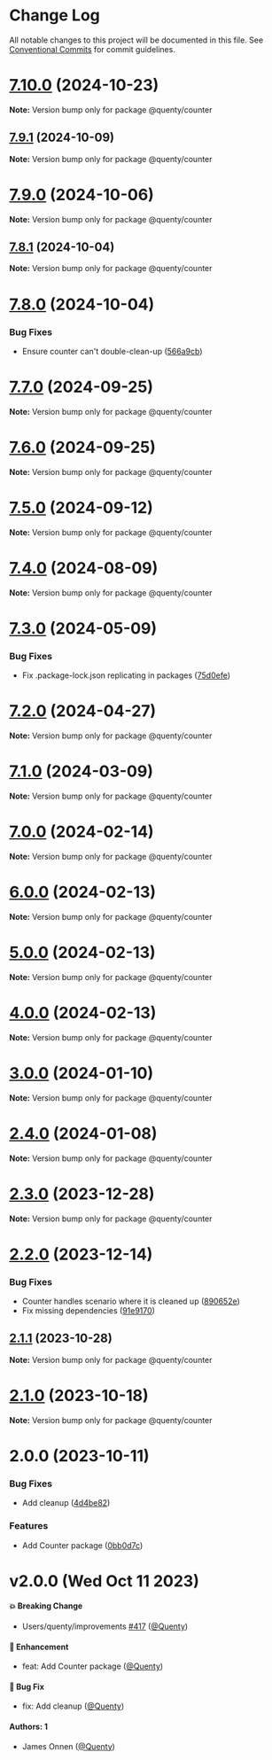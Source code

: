 # Change Log

All notable changes to this project will be documented in this file.
See [Conventional Commits](https://conventionalcommits.org) for commit guidelines.

# [7.10.0](https://github.com/Quenty/NevermoreEngine/compare/@quenty/counter@7.9.1...@quenty/counter@7.10.0) (2024-10-23)

**Note:** Version bump only for package @quenty/counter





## [7.9.1](https://github.com/Quenty/NevermoreEngine/compare/@quenty/counter@7.9.0...@quenty/counter@7.9.1) (2024-10-09)

**Note:** Version bump only for package @quenty/counter





# [7.9.0](https://github.com/Quenty/NevermoreEngine/compare/@quenty/counter@7.8.1...@quenty/counter@7.9.0) (2024-10-06)

**Note:** Version bump only for package @quenty/counter





## [7.8.1](https://github.com/Quenty/NevermoreEngine/compare/@quenty/counter@7.8.0...@quenty/counter@7.8.1) (2024-10-04)

**Note:** Version bump only for package @quenty/counter





# [7.8.0](https://github.com/Quenty/NevermoreEngine/compare/@quenty/counter@7.7.0...@quenty/counter@7.8.0) (2024-10-04)


### Bug Fixes

* Ensure counter can't double-clean-up ([566a9cb](https://github.com/Quenty/NevermoreEngine/commit/566a9cb8b384b136457d82bea1af8c26cd01932a))





# [7.7.0](https://github.com/Quenty/NevermoreEngine/compare/@quenty/counter@7.6.0...@quenty/counter@7.7.0) (2024-09-25)

**Note:** Version bump only for package @quenty/counter





# [7.6.0](https://github.com/Quenty/NevermoreEngine/compare/@quenty/counter@7.5.0...@quenty/counter@7.6.0) (2024-09-25)

**Note:** Version bump only for package @quenty/counter





# [7.5.0](https://github.com/Quenty/NevermoreEngine/compare/@quenty/counter@7.4.0...@quenty/counter@7.5.0) (2024-09-12)

**Note:** Version bump only for package @quenty/counter





# [7.4.0](https://github.com/Quenty/NevermoreEngine/compare/@quenty/counter@7.3.0...@quenty/counter@7.4.0) (2024-08-09)

**Note:** Version bump only for package @quenty/counter





# [7.3.0](https://github.com/Quenty/NevermoreEngine/compare/@quenty/counter@7.2.0...@quenty/counter@7.3.0) (2024-05-09)


### Bug Fixes

* Fix .package-lock.json replicating in packages ([75d0efe](https://github.com/Quenty/NevermoreEngine/commit/75d0efeef239f221d93352af71a5b3e930ec23c5))





# [7.2.0](https://github.com/Quenty/NevermoreEngine/compare/@quenty/counter@7.1.0...@quenty/counter@7.2.0) (2024-04-27)

**Note:** Version bump only for package @quenty/counter





# [7.1.0](https://github.com/Quenty/NevermoreEngine/compare/@quenty/counter@7.0.0...@quenty/counter@7.1.0) (2024-03-09)

**Note:** Version bump only for package @quenty/counter





# [7.0.0](https://github.com/Quenty/NevermoreEngine/compare/@quenty/counter@6.0.0...@quenty/counter@7.0.0) (2024-02-14)

**Note:** Version bump only for package @quenty/counter





# [6.0.0](https://github.com/Quenty/NevermoreEngine/compare/@quenty/counter@5.0.0...@quenty/counter@6.0.0) (2024-02-13)

**Note:** Version bump only for package @quenty/counter





# [5.0.0](https://github.com/Quenty/NevermoreEngine/compare/@quenty/counter@4.0.0...@quenty/counter@5.0.0) (2024-02-13)

**Note:** Version bump only for package @quenty/counter





# [4.0.0](https://github.com/Quenty/NevermoreEngine/compare/@quenty/counter@3.0.0...@quenty/counter@4.0.0) (2024-02-13)

**Note:** Version bump only for package @quenty/counter





# [3.0.0](https://github.com/Quenty/NevermoreEngine/compare/@quenty/counter@2.4.0...@quenty/counter@3.0.0) (2024-01-10)

**Note:** Version bump only for package @quenty/counter





# [2.4.0](https://github.com/Quenty/NevermoreEngine/compare/@quenty/counter@2.3.0...@quenty/counter@2.4.0) (2024-01-08)

**Note:** Version bump only for package @quenty/counter





# [2.3.0](https://github.com/Quenty/NevermoreEngine/compare/@quenty/counter@2.2.0...@quenty/counter@2.3.0) (2023-12-28)

**Note:** Version bump only for package @quenty/counter





# [2.2.0](https://github.com/Quenty/NevermoreEngine/compare/@quenty/counter@2.1.1...@quenty/counter@2.2.0) (2023-12-14)


### Bug Fixes

* Counter handles scenario where it is cleaned up ([890652e](https://github.com/Quenty/NevermoreEngine/commit/890652ec12fe49841d8ef6bdc4fe1463e46acb3e))
* Fix missing dependencies ([91e9170](https://github.com/Quenty/NevermoreEngine/commit/91e9170a2e34d2bdcc1ceb4f384ee59947a541ef))





## [2.1.1](https://github.com/Quenty/NevermoreEngine/compare/@quenty/counter@2.1.0...@quenty/counter@2.1.1) (2023-10-28)

**Note:** Version bump only for package @quenty/counter





# [2.1.0](https://github.com/Quenty/NevermoreEngine/compare/@quenty/counter@2.0.0...@quenty/counter@2.1.0) (2023-10-18)

**Note:** Version bump only for package @quenty/counter





# 2.0.0 (2023-10-11)


### Bug Fixes

* Add cleanup ([4d4be82](https://github.com/Quenty/NevermoreEngine/commit/4d4be825a9ba20ade8c7d0f4eea4c0029bbbb881))


### Features

* Add Counter package ([0bb0d7c](https://github.com/Quenty/NevermoreEngine/commit/0bb0d7c891e46d588f4a4b180aa2ee2f9eed987c))





# v2.0.0 (Wed Oct 11 2023)

#### 💥 Breaking Change

- Users/quenty/improvements [#417](https://github.com/Quenty/NevermoreEngine/pull/417) ([@Quenty](https://github.com/Quenty))

#### 🚀 Enhancement

- feat: Add Counter package ([@Quenty](https://github.com/Quenty))

#### 🐛 Bug Fix

- fix: Add cleanup ([@Quenty](https://github.com/Quenty))

#### Authors: 1

- James Onnen ([@Quenty](https://github.com/Quenty))

